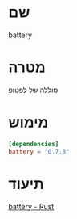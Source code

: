 # שם
battery

# מטרה
סוללה של לפטופ

# מימוש

```toml
[dependencies]
battery = "0.7.8"
```

# תיעוד
[battery - Rust](https://docs.rs/battery/0.7.8/battery/index.html)